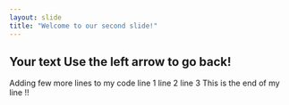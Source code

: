 ```yaml
---
layout: slide
title: "Welcome to our second slide!"
---
```

Your text
Use the left arrow to go back!
----
Adding few more lines to my code 
line 1
line 2
line 3 
This is the end of my line !! 